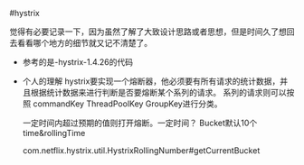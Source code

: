 #hystrix

觉得有必要记录一下，因为虽然了解了大致设计思路或者思想，但是时间久了想回去看看哪个地方的细节就又记不清楚了。

* 参考的是-hystrix-1.4.26的代码


* 个人的理解 
    hystrix要实现一个熔断器，他必须要有所有请求的统计数据，并且根据统计数据来进行判断是否要熔断某个系列的请求。
    系列的请求则可以按照 commandKey ThreadPoolKey GroupKey进行分类。
    
    
    一定时间内超过预期的值则打开熔断。一定时间？
    Bucket默认10个
    time&rollingTime 
    
    
    com.netflix.hystrix.util.HystrixRollingNumber#getCurrentBucket